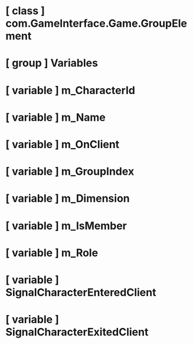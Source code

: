 # [ class ] com.GameInterface.Game.GroupElement

# [ group ] Variables

# [ variable ] m_CharacterId

# [ variable ] m_Name

# [ variable ] m_OnClient

# [ variable ] m_GroupIndex

# [ variable ] m_Dimension

# [ variable ] m_IsMember

# [ variable ] m_Role

# [ variable ] SignalCharacterEnteredClient

# [ variable ] SignalCharacterExitedClient

